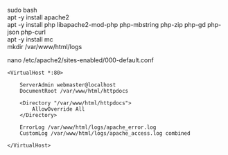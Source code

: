 sudo bash  
apt -y install apache2  
apt -y install php libapache2-mod-php php-mbstring php-zip php-gd php-json php-curl  
apt -y install mc  
mkdir /var/www/html/logs
  
nano /etc/apache2/sites-enabled/000-default.conf  
```
<VirtualHost *:80>

	ServerAdmin webmaster@localhost
	DocumentRoot /var/www/html/httpdocs
	
	<Directory "/var/www/html/httpdocs">
		AllowOverride All
	</Directory>

	ErrorLog /var/www/html/logs/apache_error.log
	CustomLog /var/www/html/logs/apache_access.log combined

</VirtualHost>
```
